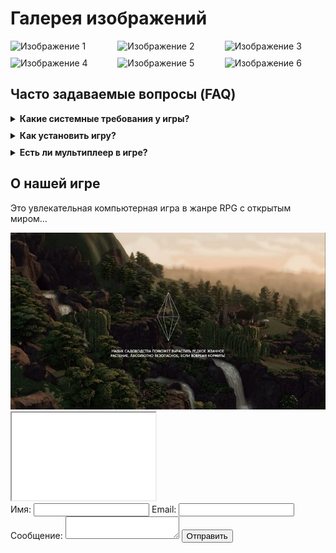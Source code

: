 
<html lang="ru">
<head>
    <meta charset="UTF-8">
    <meta name="viewport" content="width=device-width, initial-scale=1.0">
    <title>Галерея и FAQ</title>
    <style>
        /* Стили для галереи изображений */
        .gallery {
            display: grid;
            grid-template-columns: repeat(3, 1fr);
            gap: 10px;
            margin-bottom: 20px;
        }
        .thumbnail {
            width: 100%;
            cursor: pointer;
            transition: transform 0.2s;
        }
        .thumbnail:hover {
            transform: scale(1.05);
        }
        #full-image {
            width: 500px;
            display: none; /* Скрываем изображение по умолчанию */
            margin-top: 20px;
        }
        .hidden {
            display: none;
        }
        /* Стили для FAQ */
        details {
            margin-bottom: 10px;
            cursor: pointer;
        }
        summary {
            font-weight: bold;
        }
    </style>
</head>
<body>
    <h1>Галерея изображений</h1>
    <div class="gallery">
        <img src="img1.jpg" class="thumbnail" alt="Изображение 1">
        <img src="img2.jpg" class="thumbnail" alt="Изображение 2">
        <img src="img3.jpg" class="thumbnail" alt="Изображение 3">
        <img src="img4.jpg" class="thumbnail" alt="Изображение 4">
        <img src="img5.jpg" class="thumbnail" alt="Изображение 5">
        <img src="img6.jpg" class="thumbnail" alt="Изображение 6">
    </div>
    <img id="full-image" class="hidden" alt="Увеличенное изображение">
    <script>
        // Добавление обработчиков событий для увеличения изображений
        document.querySelectorAll('.thumbnail').forEach(img => {
            img.addEventListener('click', function() {
                document.getElementById('full-image').src = this.src;
                document.getElementById('full-image').classList.remove('hidden');
            });
        });
    </script>
    <h2>Часто задаваемые вопросы (FAQ)</h2>
    <details>
        <summary>Какие системные требования у игры?</summary>
        <p>Минимальные требования: 8GB RAM, GTX 1050, 50GB свободного места.</p>
    </details>
    <details>
        <summary>Как установить игру?</summary>
        <p>Скачайте установочный файл с нашего сайта и следуйте инструкциям на экране.</p>
    </details>
    <details>
        <summary>Есть ли мультиплеер в игре?</summary>
        <p>Да, игра поддерживает мультиплеерный режим. Вы можете играть с друзьями онлайн.</p>
    </details>
     <h2>О нашей игре</h2>
<p>Это увлекательная компьютерная игра в жанре RPG с открытым миром...</p>
<img src="фооооооон.jpg" alt="Изображение из игры">
<iframe width="230" height="140" src="10 ОБЯЗАТЕЛЬНЫХ модов для СИМС 4 - смотреть онлайн в поиске Яндекса по Видео - Google Chrome 2025-03-10 21-14-52.mp4"></iframe>
</script>
<form id="contact-form">
    <label>Имя: <input type="text" id="name"></label>
    <label>Email: <input type="email" id="email"></label>
    <label>Сообщение: <textarea id="message"></textarea></label>
    <button type="submit">Отправить</button>
</form>
<p id="response"></p>
<script>
    document.getElementById('contact-form').addEventListener('submit', function(event) {
        event.preventDefault();
        document.getElementById('response').innerText = "Форма отправлена!";
    });
</script>
   



